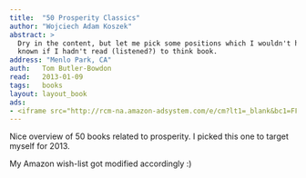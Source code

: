 ```yaml
---
title:	"50 Prosperity Classics"
author: "Wojciech Adam Koszek"
abstract: >
  Dry in the content, but let me pick some positions which I wouldn't have
  known if I hadn't read (listened?) to think book.
address: "Menlo Park, CA"
auth:	Tom Butler-Bowdon
read:	2013-01-09
tags:	books
layout: layout_book
ads:
- <iframe src="http://rcm-na.amazon-adsystem.com/e/cm?lt1=_blank&bc1=FFFFFF&IS2=1&npa=1&bg1=FFFFFF&fc1=000000&lc1=FF0000&t=wkoszek-20&o=1&p=8&l=as4&m=amazon&f=ifr&ref=ss_til&asins=185788504X" style="width:120px;height:240px;" scrolling="no" marginwidth="0" marginheight="0" frameborder="0"></iframe>
---
```

Nice overview of 50 books related to prosperity. I picked this one to target
myself for 2013.

My Amazon wish-list got modified accordingly :)
